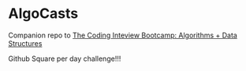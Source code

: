 # AlgoCasts

Companion repo to [The Coding Inteview Bootcamp: Algorithms + Data Structures](https://www.udemy.com/course/coding-interview-bootcamp-algorithms-and-data-structure/)

Github Square per day challenge!!!
